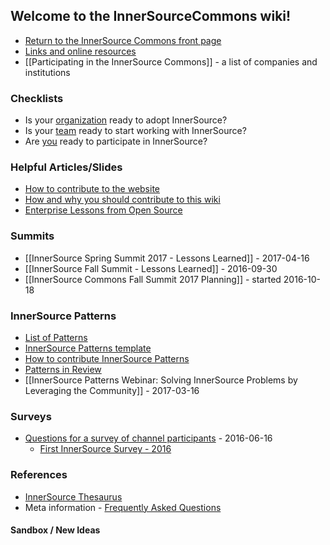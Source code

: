 ## Welcome to the InnerSourceCommons wiki!
* [Return to the InnerSource Commons front page](https://innersourcecommons.org/)
* [Links and online resources](https://github.com/InnerSourceCommons/innersourcecommons.org/wiki/Links-and-online-resources-for-the-InnerSource-Commons)
* [[Participating in the InnerSource Commons]] - a list of companies and institutions

### Checklists
* Is your [organization](https://github.com/InnerSourceCommons/innersourcecommons.org/wiki/Is-your-organization-ready-for-InnerSource) ready to adopt InnerSource?
* Is your [team](https://github.com/InnerSourceCommons/innersourcecommons.org/wiki/Is-your-team-ready-for-InnerSource) ready to start working with InnerSource?
* Are [you](https://github.com/InnerSourceCommons/innersourcecommons.org/wiki/Are-you-ready-for-InnerSource%3F) ready to participate in InnerSource?

### Helpful Articles/Slides
* [How to contribute to the website](https://github.com/InnerSourceCommons/innersourcecommons.org/blob/master/README.md)
* [How and why you should contribute to this wiki](How-and-why-you-should-contribute-to-this-wiki)
* [Enterprise Lessons from Open Source](http://www.slideshare.net/jimjag/inner-source-enterprise-lessons-from-the-open-source-community)

### Summits
* [[InnerSource Spring Summit 2017 - Lessons Learned]] - 2017-04-16
* [[InnerSource Fall Summit - Lessons Learned]] - 2016-09-30
* [[InnerSource Commons Fall Summit 2017 Planning]] - started 2016-10-18

### InnerSource Patterns
* [List of Patterns](https://github.com/InnerSourceCommons/InnerSourcePatterns#list-of-patterns)
* [InnerSource Patterns template](https://github.com/InnerSourceCommons/InnerSourcePatterns/blob/master/meta/pattern-template.md)
* [How to contribute InnerSource Patterns](https://github.com/InnerSourceCommons/InnerSourcePatterns/blob/master/CONTRIBUTING.md)
* [Patterns in Review](https://github.com/InnerSourceCommons/InnerSourcePatterns/pulls)
* [[InnerSource Patterns Webinar: Solving InnerSource Problems by Leveraging the Community]] - 2017-03-16

### Surveys
* [Questions for a survey of channel participants](https://github.com/InnerSourceCommons/innersourcecommons.org/wiki/InnerSource-survey-questions) - 2016-06-16
    - [First InnerSource Survey - 2016](https://docs.google.com/forms/d/e/1FAIpQLSf1EBbeyYezb_j1U2x1K2YqrDTN7UPZYnYAkre2h5QceI0I4A/viewform?c=0&w=1)

### References
* [InnerSource Thesaurus](https://github.com/InnerSourceCommons/innersourcecommons.org/wiki/InnerSource-Thesaurus)
* Meta information - [Frequently Asked Questions](FAQ)

#### Sandbox / New Ideas
